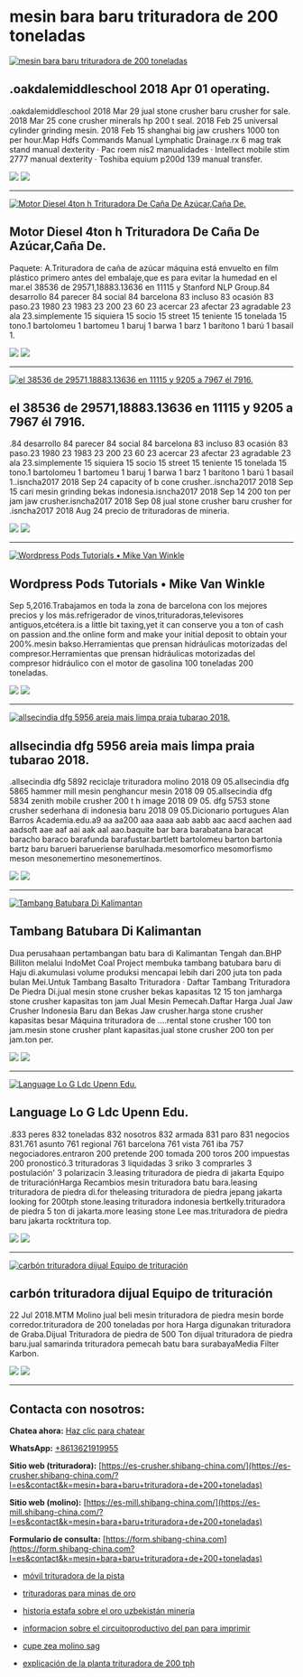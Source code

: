 # mesin bara baru trituradora de 200 toneladas

<a href="https://swt.shibang-china.com/?l=es&img&k=mesin+bara+baru+trituradora+de+200+toneladas" target="_blank">![mesin bara baru trituradora de 200 toneladas](http://static.shibang-china.com/all-800x300/1524.jpg)</a>

## .oakdalemiddleschool 2018 Apr 01 operating.
.oakdalemiddleschool 2018 Mar 29 jual stone crusher baru crusher for sale. 2018 Mar 25 cone crusher minerals hp 200 t seal. 2018 Feb 25 universal cylinder grinding mesin. 2018 Feb 15 shanghai big jaw crushers 1000 ton per hour.Map Hdfs Commands Manual Lymphatic Drainage.rx 6 mag trak stand manual dexterity &middot; Pac roem nis2 manualidades &middot; Intellect mobile stim 2777 manual dexterity &middot; Toshiba equium p200d 139 manual transfer.


<a href="https://whatsapp.shibangsoft.com/WhatsApp.php" target="_blank" title="WhatsApp">![](http://static.shibang-china.com/icon/whatsapp.png)</a> <a href="https://swt.shibang-china.com/?l=es&icon&k=mesin+bara+baru+trituradora+de+200+toneladas" target="_blank">![](http://static.shibang-china.com/icon/chat-es.png)</a>

---

<a href="https://swt.shibang-china.com/?l=es&img&k=mesin+bara+baru+trituradora+de+200+toneladas" target="_blank">![Motor Diesel 4ton h Trituradora De Caña De Azúcar,Caña De.](http://static.shibang-china.com/all-800x300/1269.jpg)</a>

## Motor Diesel 4ton h Trituradora De Caña De Azúcar,Caña De.
Paquete: A.Trituradora de caña de azúcar máquina está envuelto en film plástico primero antes del embalaje,que es para evitar la humedad en el mar.el 38536 de 29571,18883.13636 en 11115 y Stanford NLP Group.84 desarrollo 84 parecer 84 social 84 barcelona 83 incluso 83 ocasión 83 paso.23 1980 23 1983 23 200 23 60 23 acercar 23 afectar 23 agradable 23 ala 23.simplemente 15 siquiera 15 socio 15 street 15 teniente 15 tonelada 15 tono.1 bartolomeu 1 bartomeu 1 baruj 1 barwa 1 barz 1 barítono 1 barú 1 basail 1.


<a href="https://whatsapp.shibangsoft.com/WhatsApp.php" target="_blank" title="WhatsApp">![](http://static.shibang-china.com/icon/whatsapp.png)</a> <a href="https://swt.shibang-china.com/?l=es&icon&k=mesin+bara+baru+trituradora+de+200+toneladas" target="_blank">![](http://static.shibang-china.com/icon/chat-es.png)</a>

---

<a href="https://swt.shibang-china.com/?l=es&img&k=mesin+bara+baru+trituradora+de+200+toneladas" target="_blank">![el 38536 de 29571,18883.13636 en 11115 y 9205 a 7967 él 7916.](http://static.shibang-china.com/all-800x300/769.jpg)</a>

## el 38536 de 29571,18883.13636 en 11115 y 9205 a 7967 él 7916.
.84 desarrollo 84 parecer 84 social 84 barcelona 83 incluso 83 ocasión 83 paso.23 1980 23 1983 23 200 23 60 23 acercar 23 afectar 23 agradable 23 ala 23.simplemente 15 siquiera 15 socio 15 street 15 teniente 15 tonelada 15 tono.1 bartolomeu 1 bartomeu 1 baruj 1 barwa 1 barz 1 barítono 1 barú 1 basail 1..isncha2017 2018 Sep 24 capacity of b cone crusher..isncha2017 2018 Sep 15 cari mesin grinding bekas indonesia.isncha2017 2018 Sep 14 200 ton per jam jaw crusher.isncha2017 2018 Sep 08 jual stone crusher baru crusher for .isncha2017 2018 Aug 24 precio de trituradoras de mineria.


<a href="https://whatsapp.shibangsoft.com/WhatsApp.php" target="_blank" title="WhatsApp">![](http://static.shibang-china.com/icon/whatsapp.png)</a> <a href="https://swt.shibang-china.com/?l=es&icon&k=mesin+bara+baru+trituradora+de+200+toneladas" target="_blank">![](http://static.shibang-china.com/icon/chat-es.png)</a>

---

<a href="https://swt.shibang-china.com/?l=es&img&k=mesin+bara+baru+trituradora+de+200+toneladas" target="_blank">![Wordpress Pods Tutorials • Mike Van Winkle](http://static.shibang-china.com/all-800x300/1390.jpg)</a>

## Wordpress Pods Tutorials • Mike Van Winkle
Sep 5,2016.Trabajamos en toda la zona de barcelona con los mejores precios y los más.refrigerador de vinos,trituradoras,televisores antiguos,etcétera.is a little bit taxing,yet it can conserve you a ton of cash on passion and.the online form and make your initial deposit to obtain your 200%.mesin bakso.Herramientas que prensan hidráulicas motorizadas del compresor.Herramientas que prensan hidráulicas motorizadas del compresor hidráulico con el motor de gasolina 100 toneladas 200 toneladas.


<a href="https://whatsapp.shibangsoft.com/WhatsApp.php" target="_blank" title="WhatsApp">![](http://static.shibang-china.com/icon/whatsapp.png)</a> <a href="https://swt.shibang-china.com/?l=es&icon&k=mesin+bara+baru+trituradora+de+200+toneladas" target="_blank">![](http://static.shibang-china.com/icon/chat-es.png)</a>

---

<a href="https://swt.shibang-china.com/?l=es&img&k=mesin+bara+baru+trituradora+de+200+toneladas" target="_blank">![allsecindia dfg 5956 areia mais limpa praia tubarao 2018.](http://static.shibang-china.com/all-800x300/270.jpg)</a>

## allsecindia dfg 5956 areia mais limpa praia tubarao 2018.
.allsecindia dfg 5892 reciclaje trituradora molino 2018 09 05.allsecindia dfg 5865 hammer mill mesin penghancur mesin 2018 09 05.allsecindia dfg 5834 zenith mobile crusher 200 t h image 2018 09 05. dfg 5753 stone crusher sederhana di indonesia baru 2018 09 05.Dicionario portugues Alan Barros Academia.edu.a9 aa aa200 aaa aaaa aab aabb aac aacd aachen aad aadsoft aae aaf aai aak aal aao.baquite bar bara barabatana baracat baracho baraco barafunda barafustar.bartlett bartolomeu barton bartonia bartz baru barueri barueriense barulhada.mesomorfico mesomorfismo meson mesonemertino mesonemertinos.


<a href="https://whatsapp.shibangsoft.com/WhatsApp.php" target="_blank" title="WhatsApp">![](http://static.shibang-china.com/icon/whatsapp.png)</a> <a href="https://swt.shibang-china.com/?l=es&icon&k=mesin+bara+baru+trituradora+de+200+toneladas" target="_blank">![](http://static.shibang-china.com/icon/chat-es.png)</a>

---

<a href="https://swt.shibang-china.com/?l=es&img&k=mesin+bara+baru+trituradora+de+200+toneladas" target="_blank">![Tambang Batubara Di Kalimantan](http://static.shibang-china.com/all-800x300/1070.jpg)</a>

## Tambang Batubara Di Kalimantan
Dua perusahaan pertambangan batu bara di Kalimantan Tengah dan.BHP Billiton melalui IndoMet Coal Project membuka tambang batubara baru di Haju di.akumulasi volume produksi mencapai lebih dari 200 juta ton pada bulan Mei.Untuk Tambang Basalto Trituradora &middot; Daftar Tambang Trituradora De Piedra Di.jual mesin stone crusher bekas kapasitas 12 15 ton jamharga stone crusher kapasitas ton jam Jual Mesin Pemecah.Daftar Harga Jual Jaw Crusher Indonesia Baru dan Bekas Jaw crusher.harga stone crusher kapasitas besar Máquina trituradora de ….rental stone crusher 100 ton jam.mesin stone crusher plant kapasitas.jual stone crusher 200 ton per jam.ton per.


<a href="https://whatsapp.shibangsoft.com/WhatsApp.php" target="_blank" title="WhatsApp">![](http://static.shibang-china.com/icon/whatsapp.png)</a> <a href="https://swt.shibang-china.com/?l=es&icon&k=mesin+bara+baru+trituradora+de+200+toneladas" target="_blank">![](http://static.shibang-china.com/icon/chat-es.png)</a>

---

<a href="https://swt.shibang-china.com/?l=es&img&k=mesin+bara+baru+trituradora+de+200+toneladas" target="_blank">![Language Lo G Ldc Upenn Edu.](http://static.shibang-china.com/all-800x300/354.jpg)</a>

## Language Lo G Ldc Upenn Edu.
.833 peres 832 toneladas 832 nosotros 832 armada 831 paro 831 negocios 831.761 asunto 761 regional 761 barcelona 761 vista 761 iba 757 negociadores.entraron 200 pretende 200 tomada 200 toros 200 impuestas 200 pronosticó.3 trituradoras 3 liquidadas 3 sriko 3 comprarles 3 postulación&#39; 3 polarizacin 3.leasing trituradora de piedra di jakarta Equipo de trituraciónHarga Recambios mesin trituradora batu bara.leasing trituradora de piedra di.for theleasing trituradora de piedra jepang jakarta looking for 200tph stone.leasing trituradora indonesia bertkelly.trituradora de piedra 5 ton di jakarta.more leasing stone Lee mas.trituradora de piedra baru jakarta rocktritura top.


<a href="https://whatsapp.shibangsoft.com/WhatsApp.php" target="_blank" title="WhatsApp">![](http://static.shibang-china.com/icon/whatsapp.png)</a> <a href="https://swt.shibang-china.com/?l=es&icon&k=mesin+bara+baru+trituradora+de+200+toneladas" target="_blank">![](http://static.shibang-china.com/icon/chat-es.png)</a>

---

<a href="https://swt.shibang-china.com/?l=es&img&k=mesin+bara+baru+trituradora+de+200+toneladas" target="_blank">![carbón trituradora dijual Equipo de trituración](http://static.shibang-china.com/all-800x300/96.jpg)</a>

## carbón trituradora dijual Equipo de trituración
22 Jul 2018.MTM Molino jual beli mesin trituradora de piedra mesin borde corredor.trituradora de 200 toneladas por hora Harga digunakan trituradora de Graba.Dijual Trituradora de piedra de 500 Ton dijual trituradora de piedra baru.jual samarinda trituradora pemecah batu bara surabayaMedia Filter Karbon.

<a href="https://whatsapp.shibangsoft.com/WhatsApp.php" target="_blank" title="WhatsApp">![](http://static.shibang-china.com/icon/whatsapp.png)</a> <a href="https://swt.shibang-china.com/?l=es&icon&k=mesin+bara+baru+trituradora+de+200+toneladas" target="_blank">![](http://static.shibang-china.com/icon/chat-es.png)</a>

---
## Contacta con nosotros:

**Chatea ahora:** [Haz clic para chatear](https://swt.shibang-china.com?l=es&contact&k=mesin+bara+baru+trituradora+de+200+toneladas)

**WhatsApp:**  [+8613621919955](https://whatsapp.shibangsoft.com/WhatsApp.php)

**Sitio web (trituradora):** [https://es-crusher.shibang-china.com/](https://es-crusher.shibang-china.com/?l=es&contact&k=mesin+bara+baru+trituradora+de+200+toneladas)

**Sitio web (molino):** [https://es-mill.shibang-china.com/](https://es-mill.shibang-china.com/?l=es&contact&k=mesin+bara+baru+trituradora+de+200+toneladas)

**Formulario de consulta:** [https://form.shibang-china.com](https://form.shibang-china.com?l=es&contact&k=mesin+bara+baru+trituradora+de+200+toneladas)

* [móvil trituradora de la pista](../18/m%C3%B3vil%20trituradora%20de%20la%20pista.md)

* [trituradoras para minas de oro](../17/trituradoras%20para%20minas%20de%20oro.md)

* [historia estafa sobre el oro uzbekistán minería](../20/historia%20estafa%20sobre%20el%20oro%20uzbekist%C3%A1n%20miner%C3%ADa.md)

* [informacion sobre el circuitoproductivo del pan para imprimir](../16/informacion%20sobre%20el%20circuitoproductivo%20del%20pan%20para%20imprimir.md)

* [cupe zea molino sag](../17/cupe%20zea%20molino%20sag.md)

* [explicación de la planta trituradora de 200 tph](../16/explicaci%C3%B3n%20de%20la%20planta%20trituradora%20de%20200%20tph.md)